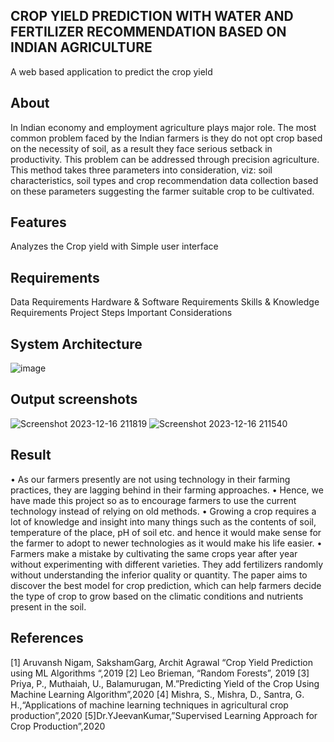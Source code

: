 ## CROP YIELD PREDICTION WITH WATER AND FERTILIZER RECOMMENDATION BASED ON INDIAN AGRICULTURE
A web based application to predict the crop yield
## About
In Indian economy and employment agriculture plays major role. The most common problem faced by the Indian farmers is they do not opt crop based on the necessity of soil, as a result they face serious setback in productivity. This problem can be addressed through precision agriculture. This method takes three parameters into consideration, viz: soil characteristics, soil types and crop recommendation data collection based on these parameters suggesting the farmer suitable crop to be cultivated.
## Features
Analyzes the Crop yield with Simple user interface
## Requirements
Data Requirements Hardware & Software Requirements Skills & Knowledge Requirements Project Steps Important Considerations
## System Architecture
![image](https://github.com/revanurudivyateja/CROP-YIELD-PREDICTION-WITH-WATER-AND-FERTILIZER-RECOMMENDATION-BASED-ON-INDIAN-AGRICULTURE-/assets/129148660/01ebf838-d44b-4aed-b3ea-ef92ccbdb110)
## Output screenshots
![Screenshot 2023-12-16 211819](https://github.com/revanurudivyateja/CROP-YIELD-PREDICTION-WITH-WATER-AND-FERTILIZER-RECOMMENDATION-BASED-ON-INDIAN-AGRICULTURE-/assets/129148660/39300c0c-664a-4c2b-aea0-ea28833427d2)
![Screenshot 2023-12-16 211540](https://github.com/revanurudivyateja/CROP-YIELD-PREDICTION-WITH-WATER-AND-FERTILIZER-RECOMMENDATION-BASED-ON-INDIAN-AGRICULTURE-/assets/129148660/345a4c3e-af53-489d-aef7-c8e19b0fcec7)
## Result
•	As our farmers presently are not using technology in their farming practices, they are lagging behind in their farming approaches.
•	Hence, we have made this project so as to encourage farmers to use the current technology instead of relying on old methods.
•	Growing a crop requires a lot of knowledge and insight into many things such as the contents of soil, temperature of the place, pH of soil etc. and hence it would make sense for the farmer to adopt to newer technologies as it would make his life easier.
•	Farmers make a mistake by cultivating the same crops year after year without experimenting with different varieties. They add fertilizers randomly without understanding the inferior quality or quantity. The paper aims to discover the best model for crop prediction, which can help farmers decide the type of crop to grow based on the climatic conditions and nutrients present in the soil.
## References
[1]	Aruvansh Nigam, SakshamGarg, Archit Agrawal “Crop Yield Prediction using ML Algorithms “,2019
[2]	Leo Brieman, “Random Forests”, 2019
[3]	Priya, P., Muthaiah, U., Balamurugan, M.”Predicting Yield of the Crop Using Machine Learning Algorithm”,2020
[4]	Mishra, S., Mishra, D., Santra, G. H.,“Applications of machine learning techniques in agricultural crop production”,2020 [5]Dr.YJeevanKumar,”Supervised	Learning	Approach	for	Crop Production”,2020

